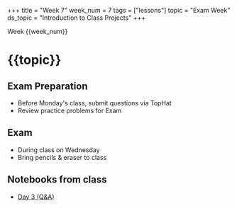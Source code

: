 +++
title = "Week 7"
week_num = 7
tags = ["lessons"]
topic = "Exam Week"
ds_topic = "Introduction to Class Projects"
+++

Week {{week_num}}
# {{topic}}

## Exam Preparation
- Before Monday's class, submit questions via TopHat
- Review practice problems for Exam

## Exam
- During class on Wednesday
- Bring pencils & eraser to class

## Notebooks from class
- [Day 3 (Q&A)](https://psuastro416.github.io/Spring2025/tutorials/week7day3/)